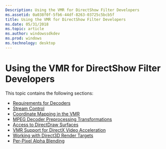 ```yaml
---
Description: Using the VMR for DirectShow Filter Developers
ms.assetid: 0a038f0f-5fb6-44df-8263-03725c5bcb5f
title: Using the VMR for DirectShow Filter Developers
ms.date: 05/31/2018
ms.topic: article
ms.author: windowssdkdev
ms.prod: windows
ms.technology: desktop
---
```


# Using the VMR for DirectShow Filter Developers

This topic contains the following sections:

-   [Requirements for Decoders](requirements-for-decoders.md)
-   [Stream Control](stream-control.md)
-   [Coordinate Mapping in the VMR](coordinate-mapping-in-the-vmr.md)
-   [MPEG Decoder Preprocessing Transformations](mpeg-decoder-preprocessing-transformations.md)
-   [Access to DirectDraw Surfaces](access-to-directdraw-surfaces.md)
-   [VMR Support for DirectX Video Acceleration](vmr-support-for-directx-video-acceleration.md)
-   [Working with Direct3D Render Targets](working-with-direct3d-render-targets.md)
-   [Per-Pixel Alpha Blending](per-pixel-alpha-blending.md)

 

 



